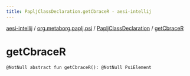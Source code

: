 ```yaml
---
title: PapljClassDeclaration.getCbraceR - aesi-intellij
---
```


[aesi-intellij](../../index.html) / [org.metaborg.paplj.psi](../index.html) / [PapljClassDeclaration](index.html) / [getCbraceR](.)

# getCbraceR

`@NotNull abstract fun getCbraceR(): @NotNull PsiElement`